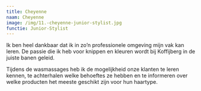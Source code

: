 ```yaml
---
title: Cheyenne
naam: Cheyenne
image: /img/11.-cheyenne-junior-stylist.jpg
functie: Junior-Stylist
---
```


Ik ben heel dankbaar dat ik in zo’n professionele omgeving mijn vak kan leren. De passie die ik heb voor knippen en kleuren wordt bij Koffijberg in de juiste banen geleid.

Tijdens de wasmassages heb ik de mogelijkheid onze klanten te leren kennen, te achterhalen welke behoeftes ze hebben en te informeren over welke producten het meeste geschikt zijn voor hun haartype.